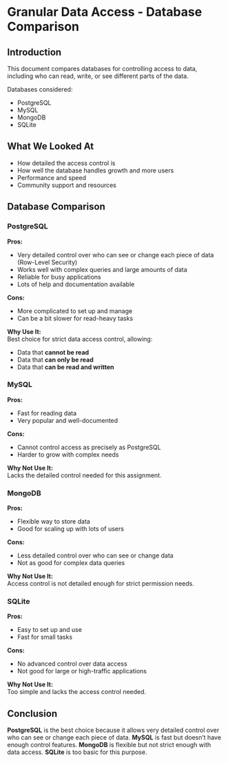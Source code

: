 # Granular Data Access - Database Comparison

## Introduction
This document compares databases for controlling access to data, including who can read, write, or see different parts of the data.

Databases considered:
- PostgreSQL
- MySQL
- MongoDB
- SQLite

## What We Looked At
- How detailed the access control is
- How well the database handles growth and more users
- Performance and speed
- Community support and resources

## Database Comparison

### PostgreSQL
**Pros:**
- Very detailed control over who can see or change each piece of data (Row-Level Security)
- Works well with complex queries and large amounts of data
- Reliable for busy applications
- Lots of help and documentation available

**Cons:**
- More complicated to set up and manage
- Can be a bit slower for read-heavy tasks

**Why Use It:**  
Best choice for strict data access control, allowing:
- Data that **cannot be read**
- Data that **can only be read**
- Data that **can be read and written**

### MySQL
**Pros:**
- Fast for reading data
- Very popular and well-documented

**Cons:**
- Cannot control access as precisely as PostgreSQL
- Harder to grow with complex needs

**Why Not Use It:**  
Lacks the detailed control needed for this assignment.

### MongoDB
**Pros:**
- Flexible way to store data
- Good for scaling up with lots of users

**Cons:**
- Less detailed control over who can see or change data
- Not as good for complex data queries

**Why Not Use It:**  
Access control is not detailed enough for strict permission needs.

### SQLite
**Pros:**
- Easy to set up and use
- Fast for small tasks

**Cons:**
- No advanced control over data access
- Not good for large or high-traffic applications

**Why Not Use It:**  
Too simple and lacks the access control needed.

## Conclusion
**PostgreSQL** is the best choice because it allows very detailed control over who can see or change each piece of data. **MySQL** is fast but doesn’t have enough control features. **MongoDB** is flexible but not strict enough with data access. **SQLite** is too basic for this purpose.